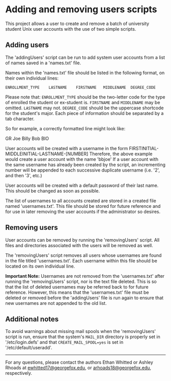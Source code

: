 # Adding and removing users scripts

This project allows a user to create and remove a batch of university student Unix user accounts 
with the use of two simple scripts.

## Adding users
The 'addingUsers' script can be run to add system user accounts from a list of names saved in a 
'names.txt' file.

Names within the 'names.txt' file should be listed in the following format, on their own individual
lines:

`ENROLLMENT_TYPE	LASTNAME	FIRSTNAME	MIDDLENAME	DEGREE_CODE`

Please note that:
`ENROLLMENT_TYPE` should be the two-letter code for the type of enrolled the student or 
ex-student is.
`FIRSTNAME` and `MIDDLENAME` may be omitted. `LASTNAME` may not.
`DEGREE_CODE` should be the uppercase shortcode for the student's major.
Each piece of information should be separated by a tab character.

So for example, a correctly formatted line might look like:

GR	Joe	Billy	Bob	BIO

User accounts will be created with a username in the form FIRSTINITIAL-MIDDLEINITIAL-LASTNAME-[NUMBER]
Therefore, the above example would create a user account with the name 'bbjoe'
If a user account with the same username has already been created by the script, an incrementing
number will be appended to each successive duplicate username (i.e. '2', and then '3', etc.)

User accounts will be created with a default password of their last name. This should be changed as soon as possible.

The list of usernames to all accounts created are stored in a created file named 'usernames.txt'.
This file should be stored for future reference and for use in later removing the user accounts
if the administrator so desires.

## Removing users
User accounts can be removed by running the 'removingUsers' script. All files and directories 
associated with the users will be removed as well.

The 'removingUsers' script removes all users whose usernames are found in the file titled 
'usernames.txt'. Each username within this file should be located on its own individual line.

**Important Note:** Usernames are not removed from the 'usernames.txt' after running the
'removingUsers' script, nor is the text file deleted. This is so that the list of deleted usernames
may be referred back to for future reference. However, this means that the 'usernames.txt' file
must be deleted or removed before the 'addingUsers' file is run again to ensure that new usernames
are not appended to the old list.

## Additional notes
To avoid warnings about missing mail spools when the 'removingUsers' script is run, ensure that
the system's `MAIL_DIR` directory is properly set in '/etc/login.defs' and that
`CREATE_MAIL_SPOOL=yes` is set in '/etc/default/useradd'.

---
For any questions, please contact the authors Ethan Whitted or Ashley Rhoads at 
ewhitted17@georgefox.edu, or arhoads18@georgefox.edu, respectively.
